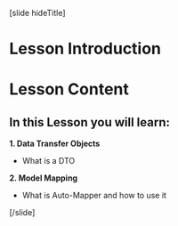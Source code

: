 [slide hideTitle]

# Lesson Introduction

# Lesson Content

## In this Lesson you will learn:

**1. Data Transfer Objects**
- What is a DTO

**2. Model Mapping**
- What is Auto-Mapper and how to use it

[/slide]